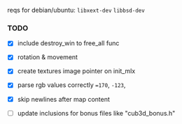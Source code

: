 reqs for debian/ubuntu:
`libxext-dev` `libbsd-dev`

### TODO
- [x] include destroy_win to free_all func
- [x] rotation & movement
- [x] create textures image pointer on init_mlx
- [x] parse rgb values correctly `=170`, `-123`, 
- [x] skip newlines after map content

- [ ] update inclusions for bonus files like "cub3d_bonus.h"